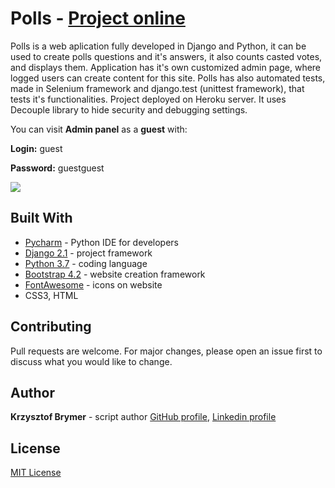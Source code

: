 # Polls - [Project online](https://polls-application.herokuapp.com/polls/)

Polls is a web aplication fully developed in Django and Python, it can be used to create polls questions and it's answers, it also counts casted votes, and displays them. Application has it's own customized admin page, where logged users can create content for this site.
Polls has also automated tests, made in Selenium framework and django.test (unittest framework), that tests it's functionalities.
Project deployed on Heroku server. It uses Decouple library to hide security and debugging settings.

You can visit **Admin panel** as a **guest** with:

**Login:** guest

 **Password:**  guestguest
 
 ![](https://im3.ezgif.com/tmp/ezgif-3-896a75b646a8.gif)

## Built With

- [Pycharm](https://www.jetbrains.com/pycharm/) - Python IDE for developers
- [Django 2.1](https://docs.djangoproject.com/pl/2.1/releases/2.0/) - project framework
- [Python 3.7](https://www.python.org/downloads/release/python-370/) - coding language
- [Bootstrap 4.2](https://getbootstrap.com/docs/4.2/getting-started/introduction/) - website creation framework
- [FontAwesome](https://fontawesome.com/start) - icons on website
- CSS3, HTML

## Contributing

Pull requests are welcome. For major changes, please open an issue first to discuss what you would like to change.

## Author

**Krzysztof Brymer** - script author [GitHub profile](https://github.com/Sonny-skyez), [Linkedin profile](https://www.linkedin.com/in/krzysztof-brymer/)

## License

[MIT License](https://choosealicense.com/licenses/mit/)